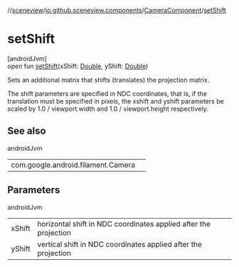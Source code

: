 //[sceneview](../../../index.md)/[io.github.sceneview.components](../index.md)/[CameraComponent](index.md)/[setShift](set-shift.md)

# setShift

[androidJvm]\
open fun [setShift](set-shift.md)(xShift: [Double](https://kotlinlang.org/api/latest/jvm/stdlib/kotlin/-double/index.html), yShift: [Double](https://kotlinlang.org/api/latest/jvm/stdlib/kotlin/-double/index.html))

Sets an additional matrix that shifts (translates) the projection matrix.

The shift parameters are specified in NDC coordinates, that is, if the translation must be specified in pixels, the xshift and yshift parameters be scaled by 1.0 / viewport.width and 1.0 / viewport.height respectively.

## See also

androidJvm

| | |
|---|---|
| com.google.android.filament.Camera |  |

## Parameters

androidJvm

| | |
|---|---|
| xShift | horizontal shift in NDC coordinates applied after the projection |
| yShift | vertical shift in NDC coordinates applied after the projection |
